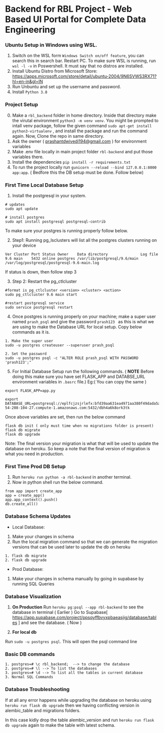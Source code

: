 # Backend for RBL Project - Web Based UI Portal for Complete Data Engineering
### Ubuntu Setup in Windows using WSL.
1. Switch on the WSL form `Windows Switch on/off feature`, you can search this in search bar. Restart PC.
To make sure WSL is running, run `wsl -l -v` in Poswershell. It must say that no distros are installed.
2. Install Ubuntu Distro from Microsoft Store: https://apps.microsoft.com/store/detail/ubuntu-2004/9N6SVWS3RX71?hl=en-in&gl=IN
3. Run Unbuntu and set up the username and password.
4. Install `Python 3.8`

### Project Setup
0. Make a `rbl_backend` folder in home directory. Inside that directory make the virutal environment
`python3 -m venv venv`. You might be prompted to intall venv package, follow the given command `sudo apt-get install python3-virtualenv` , and install the package and run the command again. Now, Clone the repo in same directory.
1. Ask the owner ( prashantdwivedi194@gmail.com ) for environment variables
2. Make .env file locally in main project folder `rbl-backend` and put those variables there.
3. Install the dependencies `pip install -r requirements.txt`
4. To run the project locally run `gunicorn --reload --bind 127.0.0.1:8000 app:app`. ( Bedfore this the DB setup must be done. Follow below)

### First Time Local Database Setup
1. Install the postgresql in your system. 
```
# updates
sudo apt update

# install postgres 
sudo apt install postgresql postgresql-contrib
```
To make sure your postgres is running properly follow below.

2. Step1: Running pg_lsclusters will list all the postgres clusters running on your device
```
Ver Cluster Port Status Owner    Data directory               Log file
9.6 main    5432 online postgres /var/lib/postgresql/9.6/main /var/log/postgresql/postgresql-9.6-main.log
```
If status is down, then follow step 3

3. Step 2: Restart the pg_ctlcluster
```
#format is pg_ctlcluster <version> <cluster> <action>
sudo pg_ctlcluster 9.6 main start

#restart postgresql service
sudo service postgresql restart 
```
4. Once postgres is running properly on your machine; make a super user named `prash_psql` and give the password `prash123 ` as this is what we are using to make the Database URL for local setup. Copy below commands as it is.
```
1. Make the super user
sudo -u postgres createuser --superuser prash_psql

2. Set the password
sudo -u postgres psql -c "ALTER ROLE prash_psql WITH PASSWORD 'prash123';"
```

5. For Initial Database Setup run the following commands. ( **NOTE** Before doing this make sure you have set FLASK_APP and DATABSE_URL environment variables in `.basrc` file.)
Eg:( You can copy the same )
```
export FLASK_APP=app.py

export DATABASE_URL=postgresql://eplfcjzsjrlefx:bfd39aa631ea4971aa380f49dada5a6463a0439d0d977058cf7243b60610eae0@ec2-54-208-104-27.compute-1.amazonaws.com:5432/dbh4a6k8ork3tk

```

Once above variables are set, then run the below command
```
flask db init ( only must time when no migrations folder is present)
flask db migrate
flask db upgrade
```
Note: The final version your migration is what that will be used to update the database on heroku. So keep a note that the final version of migration is what you need in production.

### First Time Prod DB Setup
1. Run `heroku run python -a rbl-backend` in another terminal.
2. Now in python shell run the below command.
```
from app import create_app
app = create_app()
app.app_context().push()
db.create_all()
```

### Database Schema Updates
- Local Database:
1. Make your changes in schema
2. Run the local migration command so that we can generate the migration versions that can be used later to update the db on heroku
```
1. flask db migrate
2. flask db upgrade

```

- Prod Database:
1. Make your changes in schema manually by going in supabase by running SQL Queries

### Database Visualization
1. **On Production**
Run `heroku pg:psql --app rbl-backend` to see the database in terminal ( Earlier )
Go to Supabase[ https://app.supabase.com/project/ppsqyffbvyxpbaeasjig/database/tables ] and see the database. ( Now )

2. **For local db**

Run `sudo -u postgres psql`. This will open the psql command line

### Basic DB commands
```
1. postgres=# \c rbl_backend;  --> to change the database
2. postgres=# \l --> To list the databases
3. postgres=# \d --> To list all the tables in current database
3. Normal SQL Commands
```
### Database Troubleshooting

If at all any error happens while upgrading the database on heroku using `heroku run flask db upgrade` then we having conflicting version in alembic_table and migrations folders.

In this case kidly drop the table alembic_version and run `heroku run flask db upgrade` again to make the table with latest schema.
